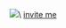 <p align="center">
  <img src="https://cdn.discordapp.com/attachments/682711834892959816/804968313385123850/output.gif" />\
  <a href="https://discord.com/api/oauth2/authorize?client_id=785290461467377665&permissions=0&scope=bot">invite me</a>
</p>
